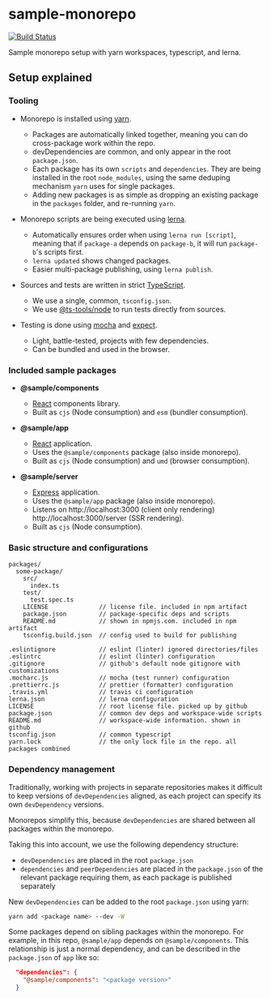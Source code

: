 # sample-monorepo

[![Build Status](https://travis-ci.com/wixplosives/sample-monorepo.svg?branch=master)](https://travis-ci.com/wixplosives/sample-monorepo)

Sample monorepo setup with yarn workspaces, typescript, and lerna.

## Setup explained

### Tooling

-   Monorepo is installed using [yarn](https://github.com/yarnpkg/yarn).

    -   Packages are automatically linked together, meaning you can do cross-package work within the repo.
    -   devDependencies are common, and only appear in the root `package.json`.
    -   Each package has its own `scripts` and `dependencies`. They are being installed in the root `node_modules`, using the same deduping mechanism `yarn` uses for single packages.
    -   Adding new packages is as simple as dropping an existing package in the `packages` folder, and re-running `yarn`.

-   Monorepo scripts are being executed using [lerna](https://github.com/lerna/lerna).

    -   Automatically ensures order when using `lerna run [script]`, meaning that if `package-a` depends on `package-b`, it will run `package-b`'s scripts first.
    -   `lerna updated` shows changed packages.
    -   Easier multi-package publishing, using `lerna publish`.

-   Sources and tests are written in strict [TypeScript](https://github.com/Microsoft/TypeScript).

    -   We use a single, common, `tsconfig.json`.
    -   We use [@ts-tools/node](https://github.com/AviVahl/ts-tools) to run tests directly from sources.

-   Testing is done using [mocha](https://github.com/mochajs/mocha) and [expect](https://github.com/facebook/jest/tree/master/packages/expect).
    -   Light, battle-tested, projects with few dependencies.
    -   Can be bundled and used in the browser.

### Included sample packages

-   **@sample/components**

    -   [React](https://github.com/facebook/react) components library.
    -   Built as `cjs` (Node consumption) and `esm` (bundler consumption).

-   **@sample/app**

    -   [React](https://github.com/facebook/react) application.
    -   Uses the `@sample/components` package (also inside monorepo).
    -   Built as `cjs` (Node consumption) and `umd` (browser consumption).

-   **@sample/server**
    -   [Express](https://github.com/expressjs/express) application.
    -   Uses the `@sample/app` package (also inside monorepo).
    -   Listens on http://localhost:3000 (client only rendering) http://localhost:3000/server (SSR rendering).
    -   Built as `cjs` (Node consumption).

### Basic structure and configurations

```
packages/
  some-package/
    src/
      index.ts
    test/
      test.spec.ts
    LICENSE              // license file. included in npm artifact
    package.json         // package-specific deps and scripts
    README.md            // shown in npmjs.com. included in npm artifact
    tsconfig.build.json  // config used to build for publishing

.eslintignore            // eslint (linter) ignored directories/files
.eslintrc                // eslint (linter) configuration
.gitignore               // github's default node gitignore with customizations
.mocharc.js              // mocha (test runner) configuration
.prettierrc.js           // prettier (formatter) configuration
.travis.yml              // travis ci configuration
lerna.json               // lerna configuration
LICENSE                  // root license file. picked up by github
package.json             // common dev deps and workspace-wide scripts
README.md                // workspace-wide information. shown in github
tsconfig.json            // common typescript
yarn.lock                // the only lock file in the repo. all packages combined
```

### Dependency management

Traditionally, working with projects in separate repositories makes it difficult to keep versions of `devDependencies` aligned, as each project can specify its own `devDependency` versions.

Monorepos simplify this, because `devDependencies` are shared between all packages within the monorepo.

Taking this into account, we use the following dependency structure:

-   `devDependencies` are placed in the root `package.json`
-   `dependencies` and `peerDependencies` are placed in the `package.json` of the relevant package requiring them, as each package is published separately

New `devDependencies` can be added to the root `package.json` using yarn:

```sh
yarn add <package name> --dev -W
```

Some packages depend on sibling packages within the monorepo. For example, in this repo, `@sample/app` depends on `@sample/components`. This relationship is just a normal dependency, and can be described in the `package.json` of `app` like so:

```json
  "dependencies": {
    "@sample/components": "<package version>"
  }
```
